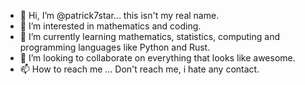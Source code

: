 - 👋 Hi, I’m @patrick7star... this isn't my real name.
- 👀 I’m interested in mathematics and coding.
- 🌱 I’m currently learning mathematics, statistics, computing and programming languages like Python and Rust.
- 💞️ I’m looking to collaborate on everything that looks like awesome.
- 📫 How to reach me ... Don't reach me, i hate any contact.

<!---
patrick7star/patrick7star is a ✨ special ✨ repository because its `README.md` (this file) appears on your GitHub profile.
You can click the Preview link to take a look at your changes.
--->
